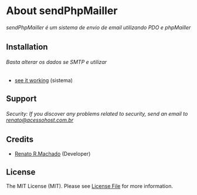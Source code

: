 # About sendPhpMailler

###### sendPhpMailler é um sistema de envio de email utilizando PDO e phpMailler
## Installation

###### Basta alterar os dados se SMTP e utilizar
 - [see it working](https://www.acessohost.com.br/EmailPhpMailler/) (sistema)

## Support

###### Security: If you discover any problems related to security, send an email to renato@acessohost.com.br

## Credits

- [Renato R.Machado](https://github.com/renatoribeiromachado) (Developer)

## License 

The MIT License (MIT). Please see [License File](https://github.com/renatoribeiromachado/sendPhpMailler/blob/master/LICENSE) for more information.
